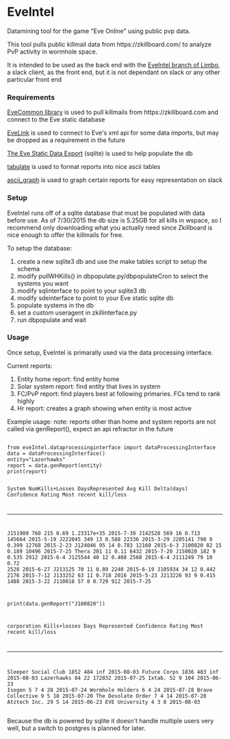 # EveIntel
Datamining tool for the game "Eve Online" using public pvp data.


<p>This tool pulls public killmail data from https://zkillboard.com/ to analyze PvP activity in wormhole space.</p> 
<p>It is intended to be used as the back end with the <a href="https://github.com/Marclass/limbo/tree/EveIntelBranch" >EveIntel branch of Limbo</a>, a slack client, as the front end, but it is not dependant on slack or any other particular front end</p>

<h3>Requirements</h3>
<p><a href="https://github.com/Marclass/EveCommon">EveCommon library</a> is used to pull killmails from https://zkillboard.com and connect to the Eve static database</p>
<p><a href="https://github.com/eve-val/evelink">EveLink</a> is used to connect to Eve's xml api for some data imports, but may be dropped as a requirement in the future</p>
<p><a href="https://developers.eveonline.com/resource/static-data-export">The Eve Static Data Export</a> (sqlite) is used to help populate the db</p>
<p><a href="https://pypi.python.org/pypi/tabulate"> tabulate</a> is used to format reports into nice ascii tables</p>
<p><a href="https://pypi.python.org/pypi/ascii_graph/0.2.1">ascii_graph</a> is used to graph certain reports for easy representation on slack</p>

<h3>Setup</h3>
<p>EveIntel runs off of a sqlite database that must be populated with data before use. As of 7/30/2015 the db size is 5.25GB for all kills in wspace, so I recommend only downloading what you actually need since Zkillboard is nice enough to offer the killmails for free. </p>

<p>To setup the database: 
<ol><li>create a new sqlite3 db and use the make tables script to setup the schema</li>
<li>modify pullWHKills() in dbpopulate.py/dbpopulateCron to select the systems you want</li>
<li>modify sqlinterface to point to your sqlite3 db</li>
<li>modify sdeinterface to point to your Eve static sqlite db</li>
<li>populate systems in the db</li>
<li>set a custom useragent in zkillinterface.py</li>
<li>run dbpopulate and wait</li></ol></p>

<h3>Usage</h3>
<p>Once setup, EveIntel is primarally used via the data processing interface.</p>
<p>Current reports:
<ol>
<li>Entity home report: find entity home</li>
<li>Solar system report: find entity that lives in system</li>
<li>FC/PvP report: find players best at following primaries. FCs tend to rank highly</li>
<li>Hr report: creates a graph showing when entity is most active</li>
</ol></p>
<p> Example usage:
note: reports other than home and system reports are not called via genReport(), expect an api refractor in the future
<pre>
<code>
from eveIntel.dataprocessinginterface import dataProcessingInterface
data = dataProcessingInterface()
entity="Lazerhawks"
report = data.genReport(entity)
print(report)

System      NumKills+Losses    DaysRepresented    Avg Kill Delta(days)    Confidence Rating  Most recent kill/loss
--------  -----------------  -----------------  ----------------------  -------------------  -----------------------
J151909                 760                215                   0.69           1.23317e+35  2015-7-30
J142528                 569                 16                   0.713     145664            2015-5-19
J222045                 349                 13                   0.588      22336            2015-3-29
J205141                 798                  8                   0.399      12768            2015-2-23
J124046                  95                 14                   0.783      12160            2015-6-3
J100820                  82                 15                   0.189      10496            2015-7-25
Thera                   201                 11                   0.11        6432            2015-7-20
J150020                 182                  9                   0.535       2912            2015-6-4
J125544                  40                 12                   0.408       2560            2015-6-4
J111249                  79                 10                   0.72        2528            2015-6-27
J213125                  70                 11                   0.89        2240            2015-6-19
J105934                  34                 12                   0.442       2176            2015-7-12
J133252                  63                 11                   0.718       2016            2015-5-23
J213226                  93                  9                   0.415       1488            2015-3-22
J110018                  57                  8                   0.729        912            2015-7-25


print(data.genReport("J100820"))

corporation            Kills+losses    Days Represented    Confidence Rating  Most recent kill/loss
-------------------  --------------  ------------------  -------------------  -----------------------
Sleeper Social Club            1852                 484                  inf  2015-08-03
Future Corps                   1836                 483                  inf  2015-08-03
Lazerhawks                       84                  22               172032  2015-07-25
Ixtab.                           52                   9                  104  2015-06-23
Isogen 5                          7                   4                   28  2015-07-24
Wormhole Holders                  6                   4                   24  2015-07-28
Brave Collective                  9                   5                   18  2015-07-20
The Desolate Order                7                   4                   14  2015-07-20
Atztech Inc.                     29                   5                   14  2015-06-23
EVE University                    4                   3                    8  2015-08-03
</code>
</pre>
Because the db is powered by sqlite it doesn't handle multiple users very well, but a switch to postgres is planned for later.
</p>
